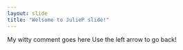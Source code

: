 ```yaml
---
layout: slide
title: "Welsome to JulieP slide!"
---
```

My witty comment goes here
Use the left arrow to go back!
